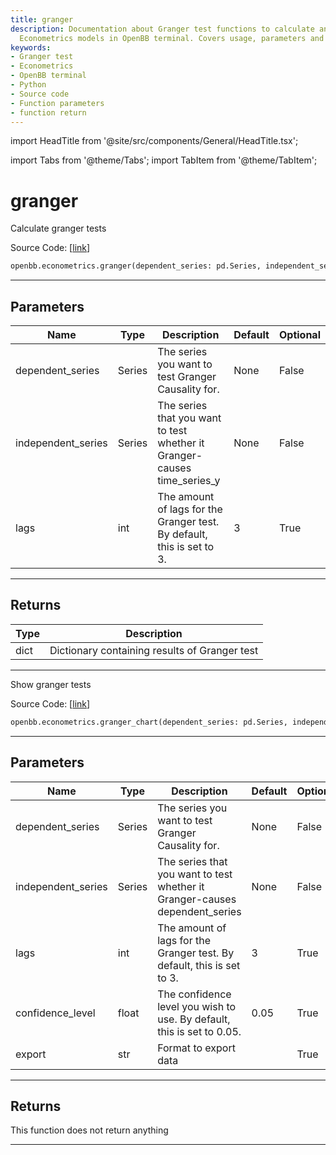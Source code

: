 ```yaml
---
title: granger
description: Documentation about Granger test functions to calculate and visualize
  Econometrics models in OpenBB terminal. Covers usage, parameters and return types.
keywords:
- Granger test
- Econometrics
- OpenBB terminal
- Python
- Source code
- Function parameters
- function return
---
```


import HeadTitle from '@site/src/components/General/HeadTitle.tsx';

<HeadTitle title="granger - Econometrics - Reference | OpenBB SDK Docs" />

import Tabs from '@theme/Tabs';
import TabItem from '@theme/TabItem';

# granger

<Tabs>
<TabItem value="model" label="Model" default>

Calculate granger tests

Source Code: [[link](https://github.com/OpenBB-finance/OpenBBTerminal/tree/main/openbb_terminal/econometrics/econometrics_model.py#L210)]

```python
openbb.econometrics.granger(dependent_series: pd.Series, independent_series: pd.Series, lags: int = 3)
```

---

## Parameters

| Name | Type | Description | Default | Optional |
| ---- | ---- | ----------- | ------- | -------- |
| dependent_series | Series | The series you want to test Granger Causality for. | None | False |
| independent_series | Series | The series that you want to test whether it Granger-causes time_series_y | None | False |
| lags | int | The amount of lags for the Granger test. By default, this is set to 3. | 3 | True |


---

## Returns

| Type | Description |
| ---- | ----------- |
| dict | Dictionary containing results of Granger test |
---

</TabItem>
<TabItem value="view" label="Chart">

Show granger tests

Source Code: [[link](https://github.com/OpenBB-finance/OpenBBTerminal/tree/main/openbb_terminal/econometrics/econometrics_view.py#L247)]

```python
openbb.econometrics.granger_chart(dependent_series: pd.Series, independent_series: pd.Series, lags: int = 3, confidence_level: float = 0.05, export: str = "")
```

---

## Parameters

| Name | Type | Description | Default | Optional |
| ---- | ---- | ----------- | ------- | -------- |
| dependent_series | Series | The series you want to test Granger Causality for. | None | False |
| independent_series | Series | The series that you want to test whether it Granger-causes dependent_series | None | False |
| lags | int | The amount of lags for the Granger test. By default, this is set to 3. | 3 | True |
| confidence_level | float | The confidence level you wish to use. By default, this is set to 0.05. | 0.05 | True |
| export | str | Format to export data |  | True |


---

## Returns

This function does not return anything

---

</TabItem>
</Tabs>
